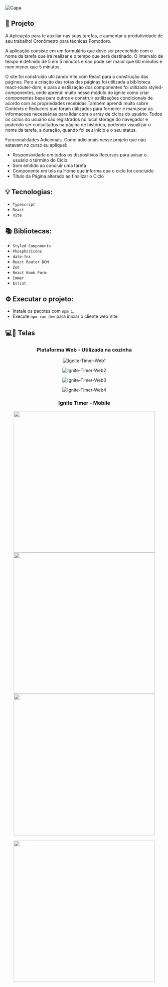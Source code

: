 ![Capa](https://user-images.githubusercontent.com/87530595/211957957-cf2b2e60-1479-49f4-899c-2ce1fd7b3af0.png)

## :rocket: Projeto

A Aplicação para te auxiliar nas suas tarefas, e aumentar a produtividade de seu trabalho! Cronômetro para técnicas Pomodoro.

A aplicação consiste em um formulário que deve ser preenchido com o nome da tarefa que irá realizar e o tempo que será destinado. O intervalo de tempo é definido de 5 em 5 minutos e nao pode ser maior que 60 minutos e nem menor que 5 minutos.

O site foi construído utilizando Vite com React para a construção das páginas. Para a criação das rotas das páginas foi utilizada a biblioteca react-router-dom, e para a estilização dos componentes foi utilizado styled-componentes, onde aprendi muito nesse módulo do ignite como criar componentes base para outros e construir estilizações condicionais de acordo com as propriedades recebidas.Também aprendi muito sobre Contexts e Reducers que foram utilizados para fornecer e manusear as informacoes necessárias para lidar com o array de ciclos do usuário. Todos os ciclos do usuário são registrados no local storage do navegador e podendo ser consultados na página de histórico, podendo visualizar o nome da tarefa, a duração, quando foi seu início e o seu status.

Funcionalidades Adicionais.
Como adicionais nesse projeto que não estavam no curso eu apliquei:
- Responsividade em todos os dispositivos 
Recursos para avisar o usuário o término do Ciclo:
- Som emitido ao concluir uma tarefa 
- Componente em tela na Home que informa que o ciclo foi concluído 
- Título da Página alterado ao finalizar o Ciclo


## :bulb: Tecnologias:

- `Typescript`
- `React`
- `Vite`

## :books: Bibliotecas:

- `Styled Components`
- `PhosphorIcons`
- `date-fns`
- `React Router DOM`
- `Zod`
- `React Hook Form`
- `Immer`
- `Eslint`

## :gear: Executar o projeto:

- Instale os pacotes com `npm i`.
- Execute `npm run dev` para iniciar o cliente web Vite.

## :computer::iphone: Telas

<div align='center'>

<h3>Plataforma Web - Utilizada na cozinha</h3>

![Ignite-Timer-Web1](https://user-images.githubusercontent.com/87530595/211960019-eca828ff-14a2-4656-b9c7-92976a3e52f5.png)

![Ignite-Timer-Web2](https://user-images.githubusercontent.com/87530595/211960023-2094d123-5f30-4f1f-8424-d7288ca11453.png)

![Ignite-Timer-Web3](https://user-images.githubusercontent.com/87530595/211960027-3caa4436-3236-409b-8bc1-867454e181d3.png)

![Ignite-Timer-Web4](https://user-images.githubusercontent.com/87530595/211960029-5d4bc761-1748-4006-840e-70789dadbbcc.png)

</div>

<div align='center'> 

<h3>Ignite Timer - Mobile</h3>

<img src='https://user-images.githubusercontent.com/87530595/211960002-4af5a94d-ec65-4107-94d3-da2fa996ffb0.png' height='450' />

<img src='https://user-images.githubusercontent.com/87530595/211960008-92f5e878-0f03-4a83-9269-6d67c358ab4f.png' height='450' />

<img src='https://user-images.githubusercontent.com/87530595/211960013-81207651-7a92-41c3-bcb4-d1ffa036a581.png' height='450' />

<br/>
<br/>

<img src='https://user-images.githubusercontent.com/87530595/211960017-a164b621-e5de-41cb-b53f-ac3899298684.png' height='450' />

</div>
